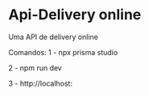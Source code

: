 # Api-Delivery online
Uma API de delivery online

Comandos:
1 - npx prisma studio

2 - npm run dev

3 - http://localhost:<sua porta>





